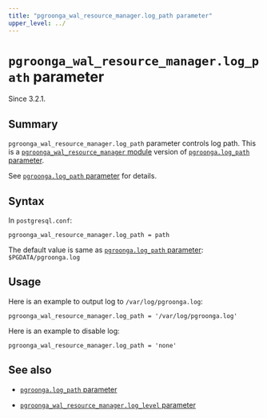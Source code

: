 ```yaml
---
title: "pgroonga_wal_resource_manager.log_path parameter"
upper_level: ../
---
```


# `pgroonga_wal_resource_manager.log_path` parameter

Since 3.2.1.

## Summary

`pgroonga_wal_resource_manager.log_path` parameter controls log path. This is a [`pgroonga_wal_resource_manager` module][pgroonga-wal-resource-manager] version of [`pgroonga.log_path` parameter][log-path].

See [`pgroonga.log_path` parameter][log-path] for details.

## Syntax

In `postgresql.conf`:

```text
pgroonga_wal_resource_manager.log_path = path
```

The default value is same as [`pgroonga.log_path` parameter][log-path]: `$PGDATA/pgroonga.log`

## Usage

Here is an example to output log to `/var/log/pgroonga.log`:

```text
pgroonga_wal_resource_manager.log_path = '/var/log/pgroonga.log'
```

Here is an example to disable log:

```text
pgroonga_wal_resource_manager.log_path = 'none'
```

## See also

  * [`pgroonga.log_path` parameter][log-path]

  * [`pgroonga_wal_resource_manager.log_level` parameter][pgroonga-wal-resource-manager-log-level]

[pgroonga-wal-resource-manager]:../modules/pgroonga-wal-resource-manager.html

[log-path]:log-path.html

[pgroonga-wal-resource-manager-log-level]:pgroonga-wal-resource-manager-log-level.html
